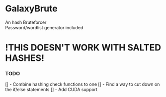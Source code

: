 # GalaxyBrute

An hash Bruteforcer <br>
Password/wordlist generator included

<h1><b>!THIS DOESN'T WORK WITH SALTED HASHES!</b></h2>


<h3>TODO</h3>
[] - Combine hashing check functions to one
[] - Find a way to cut down on the if/else statements
[] - Add CUDA support
